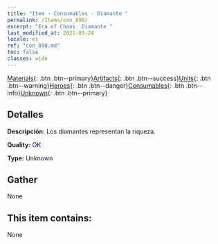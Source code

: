 ```yaml
---
title: "Item - Consumables - Diamante "
permalink: /Items/con_898/
excerpt: "Era of Chaos  Diamante "
last_modified_at: 2021-03-24
locale: es
ref: "con_898.md"
toc: false
classes: wide
---
```

 [Materials](/es/Items/){: .btn .btn--primary}[Artifacts](/es/Items/Artifacts/){: .btn .btn--success}[Units](/es/Items/Units/){: .btn .btn--warning}[Heroes](/es/Items/Heroes/){: .btn .btn--danger}[Consumables](/es/Items/Consumables/){: .btn .btn--info}[Unknown](/es/Items/Unknown/){: .btn .btn--primary}

## Detalles
 **Descripción:** Los diamantes representan la riqueza.

 **Quality:** <span style="color: #000080">OK</span>

 **Type:** Unknown

## Gather

  None

## This item contains:

  None


